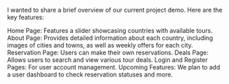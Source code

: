 I wanted to share a brief overview of our current project demo. Here are the key features:

Home Page: Features a slider showcasing countries with available tours.
About Page: Provides detailed information about each country, including images of cities and towns, as well as weekly offers for each city.
Reservation Page: Users can make their own reservations.
Deals Page: Allows users to search and view various tour deals.
Login and Register Pages: For user account management.
Upcoming Features: We plan to add a user dashboard to check reservation statuses and more.
